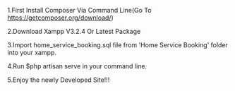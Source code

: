 1.First Install Composer Via Command Line(Go To https://getcomposer.org/download/)

2.Download Xampp V3.2.4 Or Latest Package

3.Import home_service_booking.sql file from 'Home Service Booking' folder into your xampp.

4.Run $php artisan serve in your command line.

5.Enjoy the newly Developed Site!!!


